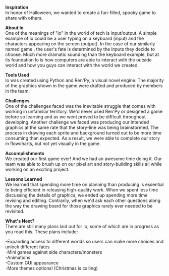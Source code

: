 **Inspiration**  
In honor of Halloween, we wanted to create a fun-filled, spooky game to share with others.

**About Io**  
One of the meanings of "io" in the world of tech is input/output. A simple example of io could be a user typing on a keyboard (input) and the characters appearing on the screen (output). In the case of our similarly named game , the user's fate is determined by the inputs they decide to choose. Much more dramatic sounding than the keyboard example, but at its foundation Io is how computers are able to interact with the outside world and how you guys can interact with the world we created.


**Tools Used**  
Io was created using Python and Ren'Py, a visual novel engine. The majority of the graphics shown in the game were drafted and produced by members in the team.


**Challenges**  
One of the challenges faced was the inevitable struggle that comes with working in unfamiliar territory. We'd never used Ren'Py or designed a game before so learning and as we went proved to be difficult throughout developing. Another challenge we faced was producing our intended graphics at the same rate that the story-line was being brainstormed. The process in drawing each sprite and background turned out to be more time consuming than expected. As a result, we were able to complete our story in flowcharts, but not yet visually in the game.

**Accomplishments**  
We created our first game ever! And we had an awesome time doing it. Our team was able to brush up on our pixel art and story-building skills all while working on an exciting project.

**Lessons Learned**  
We learned that spending more time on planning than producing is essential to being efficient in releasing high-quality work. When we spent less time discussing the details of graphics, we ended up spending more time revising and editing. Contrarily, when we'd ask each other questions along the way the drawing board for those graphics rarely ever needed to be revisited.

**What's Next?**  
There are still many plans laid out for Io, some of which are in progress as you read this. These plans include:

-Expanding access to different worlds so users can make more choices and unlock different fates  
-Mini games against side characters/monsters  
-Animations  
-Custom GUI appearance  
-More themes options! (Christmas is calling)
